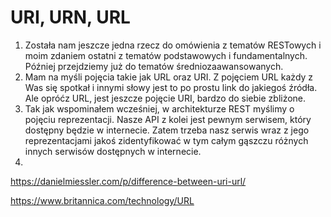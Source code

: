 # URI, URN, URL

1. Została nam jeszcze jedna rzecz do omówienia z tematów RESTowych i moim zdaniem ostatni z tematów podstawowych i fundamentalnych. Później przejdziemy już do tematów średniozaawansowanych.
2. Mam na myśli pojęcia takie jak URL oraz URI. Z pojęciem URL każdy z Was się spotkał i innymi słowy jest to po prostu link do jakiegoś źródła. Ale opróćz URL, jest jeszcze pojęcie URI, bardzo do siebie zbliżone. 
3. Tak jak wspominałem wcześniej, w architekturze REST myślimy o pojęciu reprezentacji. Nasze API z kolei jest pewnym serwisem, który dostępny będzie w internecie. Zatem trzeba nasz serwis wraz z jego reprezentacjami jakoś zidentyfikować w tym całym gąszczu różnych innych serwisów dostępnych w internecie. 
4. 




https://danielmiessler.com/p/difference-between-uri-url/

https://www.britannica.com/technology/URL